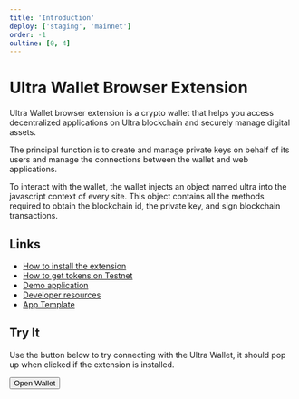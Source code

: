 ```yaml
---
title: 'Introduction'
deploy: ['staging', 'mainnet']
order: -1
oultine: [0, 4]
---
```


# Ultra Wallet Browser Extension

Ultra Wallet browser extension is a crypto wallet that helps you access decentralized applications on Ultra blockchain and securely manage digital assets.

The principal function is to create and manage private keys on behalf of its users and manage the connections between the wallet and web applications. 

To interact with the wallet, the wallet injects an object named ultra into the javascript context of every site. This object contains all the methods required to obtain the blockchain id, the private key, and sign blockchain transactions.

## Links

- [How to install the extension](./installing-extension.md)
- [How to get tokens on Testnet](./get-tokens-testnet.md)
- [Demo application](https://stackblitz.com/edit/ultra-wallet-test)
- [Developer resources](./developer-resources.md)
- [App Template](https://github.com/Stuyk/ultra-wallet-app-template)

## Try It

Use the button below to try connecting with the Ultra Wallet, it should pop up when clicked if the extension is installed.

<ClientOnly>
    <Button @onClick="openWallet" align="left">Open Wallet</Button>
</ClientOnly>

<script lang="ts" setup>
import { ref } from 'vue';

let isOpening = ref<bool>(false);

async function openWallet() {
    if (isOpening.value) {
        return;
    }

    isOpening.value = true;

    if (window && window.ultra) {
        await window.ultra.connect();
        alert('Wallet Connected!')
    } else {
        alert('Wallet Unavailable')
    }

    isOpening.value = false;
}
</script>
